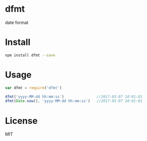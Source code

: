 # dfmt
date format

# Install

```Bash
npm install dfmt --save
```

# Usage

```JavaScript
var dfmt = require('dfmt')

dfmt('yyyy-MM-dd hh:mm:ss')               //2017-03-07 10:01:01
dfmt(Date.now(), 'yyyy-MM-dd hh:mm:ss')   //2017-03-07 10:01:01
```

# License
MIT